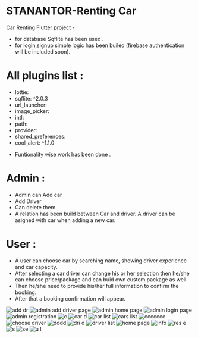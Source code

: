 # STANANTOR-Renting Car 

Car Renting Flutter project -
 * for database Sqflite has been used .
 * for login,signup simple logic has been builed (firebase authentication will be included soon).
 
 # All plugins list :
  - lottie:
  - sqflite: ^2.0.3
  - url_launcher:
  - image_picker:
  - intl:
  - path:
  - provider:
  - shared_preferences:
  - cool_alert: ^1.1.0
  
  * Funtionality wise work has been done .
  
  
# Admin :
   - Admin can Add car
   - Add Driver
   - Can delete them.
   - A relation has been build  between Car and driver. A driver can be asigned  with car when adding a new car.
   
 # User :
 - A user can choose car by searching name, showing driver experience and car capacity.
 - After selecting a car driver can change his or her selection then he/she can choose price/package and can buid own custom package as well.
 - Then he/she need to provide his/her full information to confirm the booking.
 - After that a booking confirmation will appear.
 
 
 
 
![add dr](https://user-images.githubusercontent.com/53019982/181993320-ce2c7155-3f1a-4cb4-abfb-1c28f2bc38be.jpg)
![admin add driver page](https://user-images.githubusercontent.com/53019982/181993369-ca69bc50-48b2-4481-af64-5c13c749abf7.jpg)
![admin home page](https://user-images.githubusercontent.com/53019982/181993420-fd328991-c345-406d-aced-be387339cea7.jpg)
![admin login page](https://user-images.githubusercontent.com/53019982/181993462-dacd8c60-2fa2-487c-a382-5b7cb073773e.jpg)
![admin registration](https://user-images.githubusercontent.com/53019982/181993484-9f5f0e5a-52f5-4e40-b206-9c8db9c45c1c.jpg)
![c](https://user-images.githubusercontent.com/53019982/181993505-1b6583f4-747e-4ff4-89ff-d59abbe4d58b.jpg)
![car d](https://user-images.githubusercontent.com/53019982/181993522-e70057b4-7bf5-4c49-ac3c-3eaee2c570a4.jpg)
![car list](https://user-images.githubusercontent.com/53019982/181993547-113ed8e3-3faf-409b-b133-7a12ce637b09.jpg)
![cars list](https://user-images.githubusercontent.com/53019982/181993573-9a7c0781-9e2c-4c39-a6ca-10292df667bb.jpg)
![ccccccc](https://user-images.githubusercontent.com/53019982/181993598-b8600b67-7139-46a8-9272-454e6b4725d0.jpeg)
![choose driver](https://user-images.githubusercontent.com/53019982/181993612-649c71dc-14db-46c4-a26c-354388d80249.jpg)
![dddd](https://user-images.githubusercontent.com/53019982/181993640-d119447d-1766-4e26-bfd1-a9d9831b1d10.jpeg)
![dri d](https://user-images.githubusercontent.com/53019982/181993652-313f8301-174e-406a-87fd-9beac0682a3d.jpg)
![driver list](https://user-images.githubusercontent.com/53019982/181993684-c28c2da0-ad30-459c-bc3e-c14c204ef573.jpg)
![home page](https://user-images.githubusercontent.com/53019982/181993702-4251c8f5-a339-40c3-915a-15abaee5d7d1.jpg)
![info](https://user-images.githubusercontent.com/53019982/181993718-8e1f8c0c-1e90-4244-bb96-e82d51e0c7a7.jpg)
![res e](https://user-images.githubusercontent.com/53019982/181993736-9057cb5b-4915-4770-9db7-39df9db3f6e5.jpg)
![s](https://user-images.githubusercontent.com/53019982/181993758-d2433bb7-5448-49cc-8a1a-7c3f151aecca.jpg)
![se](https://user-images.githubusercontent.com/53019982/181993772-0fd76f8f-32a4-42c8-ba08-9fdf4f41928a.jpg)
![u l](https://user-images.githubusercontent.com/53019982/181993793-3702625e-b856-41f0-b561-c2c090613c36.jpg)
